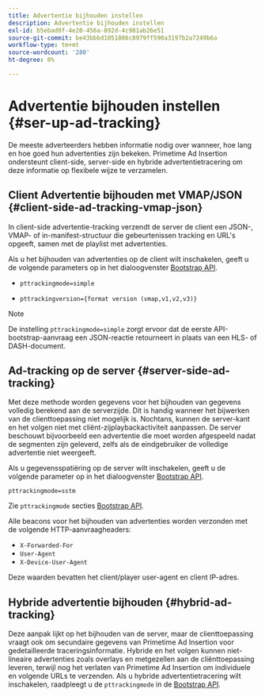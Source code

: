 ```yaml
---
title: Advertentie bijhouden instellen
description: Advertentie bijhouden instellen
exl-id: b5ebad0f-4e20-456a-892d-4c981ab26e51
source-git-commit: be43bbbd1051886c8979ff590a3197b2a7249b6a
workflow-type: tm+mt
source-wordcount: '280'
ht-degree: 0%

---
```


# Advertentie bijhouden instellen {#ser-up-ad-tracking}

De meeste adverteerders hebben informatie nodig over wanneer, hoe lang en hoe goed hun advertenties zijn bekeken. Primetime Ad Insertion ondersteunt client-side, server-side en hybride advertentietracering om deze informatie op flexibele wijze te verzamelen.

## Client Advertentie bijhouden met VMAP/JSON {#client-side-ad-tracking-vmap-json}

In client-side advertentie-tracking verzendt de server de client een JSON-, VMAP- of in-manifest-structuur die gebeurtenissen tracking en URL&#39;s opgeeft, samen met de playlist met advertenties.

Als u het bijhouden van advertenties op de client wilt inschakelen, geeft u de volgende parameters op in het dialoogvenster [Bootstrap API](/help/primetime-ad-insertion/technical-reference/bootstrap-api.md).

* `pttrackingmode=simple`

* `pttrackingversion={format version (vmap,v1,v2,v3)}`

>[!NOTE]
>
>De instelling `pttrackingmode=simple` zorgt ervoor dat de eerste API-bootstrap-aanvraag een JSON-reactie retourneert in plaats van een HLS- of DASH-document.

<!-- **Daniel to check. The specified file in this statement does not exist.** 
More information about `pttrackingmode`, `pttrackingversion` formats, can be found in [API Reference: Manifest server query parameters](manifest-server-query-parameters.md). -->

<!--Show examples of how to request a sidecar] -->

## Ad-tracking op de server {#server-side-ad-tracking}

Met deze methode worden gegevens voor het bijhouden van gegevens volledig berekend aan de serverzijde. Dit is handig wanneer het bijwerken van de clienttoepassing niet mogelijk is. Nochtans, kunnen de server-kant en het volgen niet met cliënt-zijplaybackactiviteit aanpassen. De server beschouwt bijvoorbeeld een advertentie die moet worden afgespeeld nadat de segmenten zijn geleverd, zelfs als de eindgebruiker de volledige advertentie niet weergeeft.

Als u gegevensspatiëring op de server wilt inschakelen, geeft u de volgende parameter op in het dialoogvenster [Bootstrap API](/help/primetime-ad-insertion/technical-reference/bootstrap-api.md).

`pttrackingmode=sstm`

Zie `pttrackingmode` secties [Bootstrap API](/help/primetime-ad-insertion/technical-reference/bootstrap-api.md).

Alle beacons voor het bijhouden van advertenties worden verzonden met de volgende HTTP-aanvraagheaders:

* `X-Forwarded-For`
* `User-Agent`
* `X-Device-User-Agent`

Deze waarden bevatten het client/player user-agent en client IP-adres.

## Hybride advertentie bijhouden {#hybrid-ad-tracking}

Deze aanpak lijkt op het bijhouden van de server, maar de clienttoepassing vraagt ook om secundaire gegevens van Primetime Ad Insertion voor gedetailleerde traceringsinformatie. Hybride en het volgen kunnen niet-lineaire advertenties zoals overlays en metgezellen aan de cliënttoepassing leveren, terwijl nog het verlaten van Primetime Ad Insertion om individuele en volgende URLs te verzenden.
Als u hybride advertentietracering wilt inschakelen, raadpleegt u de `pttrackingmode` in de [Bootstrap API](/help/primetime-ad-insertion/technical-reference/bootstrap-api.md).

